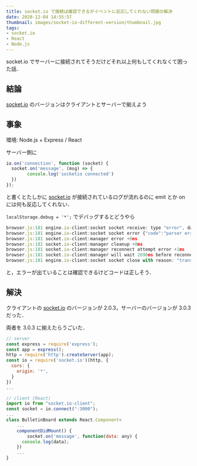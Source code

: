 ```yaml
---
title: socket.io で接続は確認できるがイベントに反応してくれない問題の解決
date: 2020-12-04 14:55:57
thumbnail: images/socket-io-different-version/thumbnail.jpg
tags:
- socket.io
- React
- Node.js
---
```


socket.io でサーバーに接続されてそうだけどそれ以上何もしてくれなくて困った話．

<!--more-->

## 結論

[socket.io](http://socket.io) のバージョンはクライアントとサーバーで揃えよう

## 事象

環境: Node.js + Express / React 

サーバー側に

```jsx
io.on('connection', function (socket) {
  socket.on('message', (msg) => {
		console.log('socketio connected')
  })
});
```

と書くとたしかに [socket.io](http://socket.io) が接続されているログが流れるのに emit とか on には何も反応してくれない．

`localStorage.debug = '*';` でデバッグするとどうやら

```jsx
browser.js:181 engine.io-client:socket socket receive: type "error", data "parser error" +8ms
browser.js:181 engine.io-client:socket socket error {"code":"parser error"} +0ms
browser.js:181 socket.io-client:manager error +8ms
browser.js:181 socket.io-client:manager cleanup +0ms
browser.js:181 socket.io-client:manager reconnect attempt error +1ms
browser.js:181 socket.io-client:manager will wait 2696ms before reconnect attempt +0ms
browser.js:181 engine.io-client:socket socket close with reason: "transport error" +1ms
```

と，エラーが出ていることは確認できるけどコードは正しそう．

## 解決

クライアントの [socket.io](http://socket.io) のバージョンが 2.0.3，サーバーのバージョンが 3.0.3 だった．

両者を 3.0.3 に揃えたらうごいた．

```jsx
// server 
const express = require('express');
const app = express();
http = require('http').createServer(app);
const io = require('socket.io')(http, {
  cors: {
    origin: '*',
  }
})
...

// client (React)
import io from "socket.io-client";
const socket = io.connect(":3000");
...
class BulletinBoard extends React.Component<
	... 
	componentDidMount() {
		socket.on('message', function(data: any) {
      console.log(data);
    })
	...
}
```